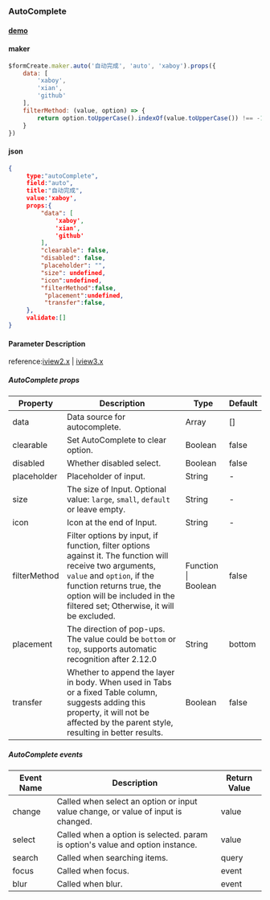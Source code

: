 ### AutoComplete

#### [demo](http://jsrun.net/TnhKp/edit)

#### maker

```js
$formCreate.maker.auto('自动完成', 'auto', 'xaboy').props({
	data: [
		'xaboy',
		'xian',
		'github'
	],
	filterMethod: (value, option) => {
		return option.toUpperCase().indexOf(value.toUpperCase()) !== -1
	}
})
```

#### json

```json
{
     type:"autoComplete",
     field:"auto",
     title:"自动完成",
     value:'xaboy',
     props:{
         "data": [
             'xaboy',
             'xian',
             'github'
         ],
         "clearable": false,
         "disabled": false,
         "placeholder": "",
         "size": undefined,
         "icon":undefined,
         "filterMethod":false,
          "placement":undefined,
          "transfer":false,
     },
     validate:[]
}
```

#### Parameter Description

reference:[iview2.x](http://v2.iviewui.com/components/auto-complete#API) | [iview3.x](https://www.iviewui.com/components/auto-complete#API)

##### AutoComplete props

| Property      | Description                                                  | Type                | Default |
| ------------- | ------------------------------------------------------------ | ------------------- | ------- |
| data          | Data source for autocomplete.                                | Array               | []      |
| clearable     | Set AutoComplete to clear option.                            | Boolean             | false   |
| disabled      | Whether disabled select.                                     | Boolean             | false   |
| placeholder   | Placeholder of input.                                        | String              | -       |
| size          | The size of Input. Optional value: `large`, `small`, `default` or leave empty. | String              | -       |
| icon          | Icon at the end of Input.                                    | String              | -       |
| filterMethod | Filter options by input, if function, filter options against it. The function will receive two arguments, `value` and `option`, if the function returns true, the option will be included in the filtered set; Otherwise, it will be excluded. | Function \| Boolean | false   |
| placement     | The direction of pop-ups. The value could be `bottom` or `top`, supports automatic recognition after 2.12.0 | String              | bottom  |
| transfer      | Whether to append the layer in body. When used in Tabs or a fixed Table column, suggests adding this property, it will not be affected by the parent style, resulting in better results. | Boolean             | false   |

##### AutoComplete events

| Event Name | Description                                                  | Return Value |
| ---------- | ------------------------------------------------------------ | ------------ |
| change     | Called when select an option or input value change, or value of input is changed. | value        |
| select     | Called when a option is selected. param is option's value and option instance. | value        |
| search     | Called when searching items.                                 | query        |
| focus      | Called when focus.                                           | event        |
| blur       | Called when blur.                                            | event        |



